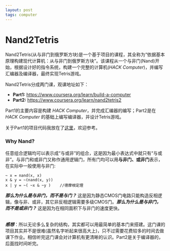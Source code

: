 ```yaml
---
layout: post
tags: computer
---
```


# Nand2Tetris

Nand2Tetris(从与非门到俄罗斯方块)是一个基于项目的课程，其全称为“依据基本原理构建现代计算机：从与非门到俄罗斯方块”。该课程从一个与非门(Nand)开始，根据设计好的指令系统，构建一个完整的计算机(_HACK Computer_)，并编写汇编器及编译器，最终实现Tetris游戏。

Nand2Tetris分成两门课，观课地址如下：  

- **Part1:** https://www.coursera.org/learn/build-a-computer  
- **Part2:** https://www.coursera.org/learn/nand2tetris2  

Part1的主要内容是构建 _HACK Computer_，并完成汇编器的编写；Part2是在 _HACK Computer_ 的基础上编写编译器，并设计Tetris游戏。

关于Part1的项目代码我放在了[这里](https://github.com/xLinWei/Nand2Tetris)，欢迎参考。

### Why Nand?

任意组合逻辑均可以表示成“与或非”的组合，这是因为最小表达式中就只有“与或非”。与非门和或非门又称作通用逻辑门，所有门均可以用**与非门、或非门**表示，在实际中一般使用与非门:
```
~ x = nand(x, x)
x & y = ~(nand(x, y))
x | y = ~( ~x & ~y )    //德摩根定理
```
_**那么为什么是与非门，而不是与门？**_ 这是因为静态CMOS门电路只能构造反相逻辑，像与非、或非，其它非反相逻辑需要多级CMOS门。_**那么为什么是与非门，而不是或非门？**_ 这是因为在相同面积下与非门的速度更快。
<br/><br/>

_**感想**_：所以无论多么复杂的结构，其实都可以用最简单的基本门来搭建。这门课的项目其实并不是很难(虽然名字听起来很高大上)，只不过需要花费较多的时间去做课下作业。相信听完这门课会对计算机有更清晰的认识。Part2是关于编译器的，后面找时间听完。

